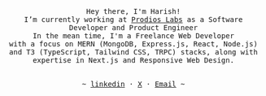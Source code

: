 <p align="center">
   <samp><br>
   Hey there, I'm Harish!
   <br>
   I’m currently working at <a href="https://www.linkedin.com/company/prodioslabs/">Prodios Labs</a> as a Software Developer and Product Engineer<br>
   In the mean time, I'm a Freelance Web Developer <br> with a focus on MERN (MongoDB, Express.js, React, Node.js) and T3 (TypeScript, Tailwind CSS, TRPC) stacks, along with expertise in Next.js and Responsive Web Design.
   <br>
   </samp><br>
<p align="center"><samp> ~
   <a href="https://www.linkedin.com/in/harish-khandre/" target="_blank" rel="noopener noreferrer">linkedin</a>
   ·
   <a href="https://twitter.com/khandreharish" target="_blank" rel="noopener noreferrer">X</a>
   ·
   <a href="mailto:1.harishkhandre@gmail.com" target="_blank" rel="noopener noreferrer">Email</a>
   ~ </samp><br><br>
   
</p>
</p>
